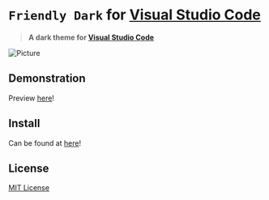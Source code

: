 # `Friendly Dark` for [Visual Studio Code](https://code.visualstudio.com/)

> **A dark theme for [Visual Studio Code](https://code.visualstudio.com)**

![Picture](./previews/ErrorDark.png)

## Demonstration

Preview [here](https://vscode.dev/theme/fukumi.friendly-dark)!

## Install

Can be found at [here](https://marketplace.visualstudio.com/items?itemName=Fukumi.friendly-dark)!

## License

[MIT License](./LICENSE)
